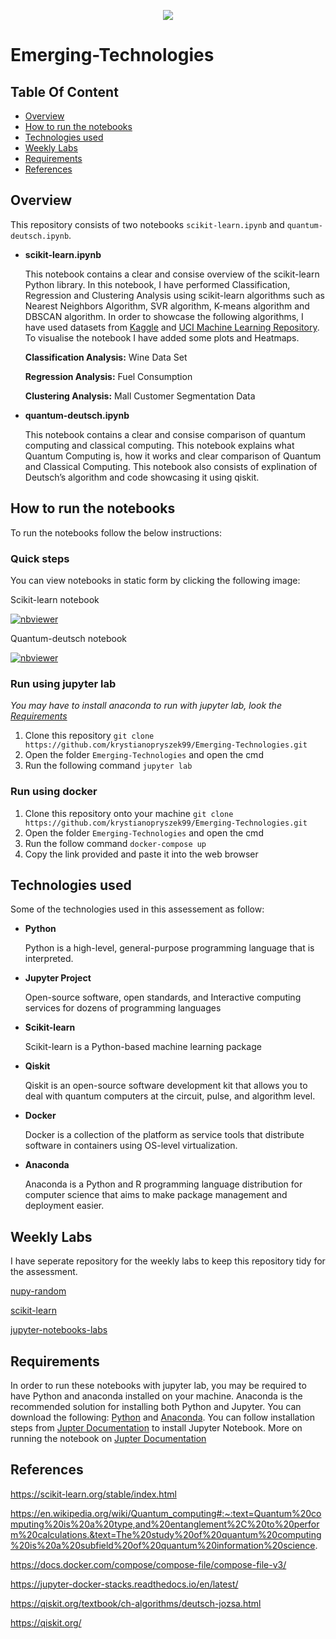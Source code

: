 <p align="center">
  <img src="https://user-images.githubusercontent.com/57759154/140659027-396b5850-35dd-408e-8a57-51adbcfd9bdc.png" />
 </p>

# Emerging-Technologies

## Table Of Content
- [Overview](#Overview)
- [How to run the notebooks](#How-to-run-the-notebooks)
- [Technologies used](#Technologies-used)
- [Weekly Labs](#Weekly-Labs)
- [Requirements](#Requirements)
- [References](#References)

## Overview
This repository consists of two notebooks `scikit-learn.ipynb` and `quantum-deutsch.ipynb`. 

- **scikit-learn.ipynb**

  This notebook contains a clear and consise overview of the scikit-learn Python library. In this notebook, I have performed Classification, Regression and Clustering Analysis using scikit-learn algorithms such as Nearest Neighbors Algorithm, SVR algorithm, K-means algorithm and DBSCAN algorithm. In order to showcase the following algorithms, I have used datasets from [Kaggle](https://www.kaggle.com/) and [UCI Machine Learning Repository](https://archive.ics.uci.edu/ml/datasets/Wine+Quality). To visualise the notebook I have added some plots and Heatmaps.
  
  **Classification Analysis:** Wine Data Set
  
  **Regression Analysis:** Fuel Consumption
  
  **Clustering Analysis:** Mall Customer Segmentation Data

- **quantum-deutsch.ipynb**

  This notebook contains a clear and consise comparison of quantum computing and classical computing. This notebook explains what Quantum Computing is, how it works and clear comparison of Quantum and Classical Computing. This notebook also consists of explination of Deutsch’s algorithm and code showcasing it using qiskit. 

## How to run the notebooks
To run the notebooks follow the below instructions:

### Quick steps

You can view notebooks in static form by clicking the following image:

Scikit-learn notebook

[![nbviewer](https://raw.githubusercontent.com/jupyter/design/master/logos/Badges/nbviewer_badge.svg)](https://nbviewer.org/github/krystianopryszek99/Emerging-Technologies/blob/main/scikit-learn.ipynb)

Quantum-deutsch notebook

[![nbviewer](https://raw.githubusercontent.com/jupyter/design/master/logos/Badges/nbviewer_badge.svg)](https://nbviewer.org/github/krystianopryszek99/Emerging-Technologies/blob/main/quantum-deutsch.ipynb)

### Run using jupyter lab 
*You may have to install anaconda to run with jupyter lab, look the [Requirements](#Requirements)*
1. Clone this repository `git clone https://github.com/krystianopryszek99/Emerging-Technologies.git`
2. Open the folder `Emerging-Technologies` and open the cmd 
3. Run the following command `jupyter lab`

### Run using docker
1. Clone this repository onto your machine `git clone https://github.com/krystianopryszek99/Emerging-Technologies.git`
2. Open the folder `Emerging-Technologies` and open the cmd 
3. Run the follow command `docker-compose up`
4. Copy the link provided and paste it into the web browser 

## Technologies used
Some of the technologies used in this assessement as follow:

- **Python**
  
  Python is a high-level, general-purpose programming language that is interpreted.
  
- **Jupyter Project**
  
  Open-source software, open standards, and Interactive computing services for dozens of programming languages
  
- **Scikit-learn**
  
  Scikit-learn is a Python-based machine learning package
  
- **Qiskit**

  Qiskit is an open-source software development kit that allows you to deal with quantum computers at the circuit, pulse, and algorithm level.
  
- **Docker**

  Docker is a collection of the platform as service tools that distribute software in containers using OS-level virtualization.

- **Anaconda** 

  Anaconda is a Python and R programming language distribution for computer science that aims to make package management and deployment easier.

## Weekly Labs
I have seperate repository for the weekly labs to keep this repository tidy for the assessment.

[nupy-random](https://github.com/krystianopryszek99/numpy-random)

[scikit-learn](https://github.com/krystianopryszek99/scikit-learn)

[jupyter-notebooks-labs](https://github.com/krystianopryszek99/jupyter-notebooks-labs)

## Requirements

In order to run these notebooks with jupyter lab, you may be required to have Python and anaconda installed on your machine. Anaconda is the recommended solution for installing both Python and Jupyter. You can download the following: [Python](https://www.python.org/downloads/) and [Anaconda](https://www.anaconda.com/). You can follow installation steps from [Jupter Documentation](https://test-jupyter.readthedocs.io/en/latest/install.html) to install Jupyter Notebook. More on running the notebook on [Jupter Documentation](https://test-jupyter.readthedocs.io/en/latest/running.html#running)

## References

https://scikit-learn.org/stable/index.html

https://en.wikipedia.org/wiki/Quantum_computing#:~:text=Quantum%20computing%20is%20a%20type,and%20entanglement%2C%20to%20perform%20calculations.&text=The%20study%20of%20quantum%20computing%20is%20a%20subfield%20of%20quantum%20information%20science.

https://docs.docker.com/compose/compose-file/compose-file-v3/

https://jupyter-docker-stacks.readthedocs.io/en/latest/

https://qiskit.org/textbook/ch-algorithms/deutsch-jozsa.html

https://qiskit.org/
